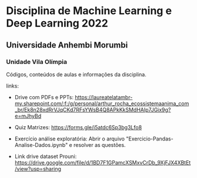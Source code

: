 # Disciplina de Machine Learning e Deep Learning 2022
## Universidade Anhembi Morumbi
### Unidade Vila Olímpia

Códigos, conteúdos de aulas e informações da disciplina.

links:

 - Drive com PDFs e PPTs: https://laureatelatambr-my.sharepoint.com/:f:/g/personal/arthur_rocha_ecossistemaanima_com_br/Ek8n28xdRrVJqCKd7RFsYWsB4Q8APkKkSMdHAIp7JGix9g?e=mJhyBd

 - Quiz Matrizes: https://forms.gle/i5atdc6Sp3bg3Lfo8

 - Exercício análise exploratória: Abrir o arquivo "Exercicio-Pandas-Analise-Dados.ipynb" e resolver as questões.

 - Link drive dataset Prouni: https://drive.google.com/file/d/1BD7F1GPamcXSMxvCrDb_9XjFJX4XBtEt/view?usp=sharing
